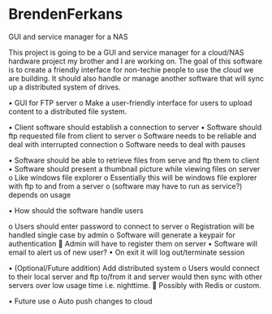 # BrendenFerkans
GUI and service manager for a NAS

This project is going to be a GUI and service manager for a cloud/NAS hardware project my brother and I are working on. The goal of this software is to create a friendly interface for non-techie people to use the cloud we are building. It should also handle or manage another software that will sync up a distributed system of drives.



•	GUI for FTP server
o	Make a user-friendly interface for users to upload content to a distributed file system.

•	Client software should establish a connection to server
•	Software should ftp requested file from client to server
o	Software needs to be reliable and deal with interrupted connection
o	Software needs to deal with pauses

•	Software should be able to retrieve files from serve and ftp them to client
•	Software should present a thumbnail picture while viewing files on server
o	Like windows file explorer
o	Essentially this will be windows file explorer with ftp to and from a server
o	(software may have to run as service?) depends on usage

•	How should the software handle users

o	Users should enter password to connect to server
o	Registration will be handled single case by admin
o	Software will generate a keypair for authentication
	Admin will have to register them on server
•	Software will email to alert us of new user?
•	On exit it will log out/terminate session







•	(Optional/Future addition) Add distributed system
o	Users would connect to their local server and ftp to/from it and server would then sync with other servers over low usage time i.e. nighttime.
	Possibly with Redis or custom.

•	Future use
o	Auto push changes to cloud
